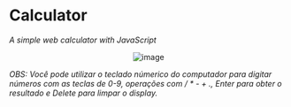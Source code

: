 # Calculator
_A simple web calculator with JavaScript_

<div align="center">
  
![image](https://user-images.githubusercontent.com/79323700/156232709-55b57227-2b9c-44d9-8324-3a73ad7e0bb3.png)
  
</div>

_OBS: Você pode utilizar o teclado númerico do computador para digitar números com as teclas de 0-9, operações com / * - + ., Enter para obter o resultado e Delete para limpar o display._
